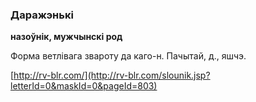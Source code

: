 ### Даражэнькі
**назоўнік, мужчынскі род**

Форма ветлівага звароту да каго-н. Пачытай, д., яшчэ.

<a rel="author">[http://rv-blr.com/](http://rv-blr.com/slounik.jsp?letterId=0&maskId=0&pageId=803)</a>
